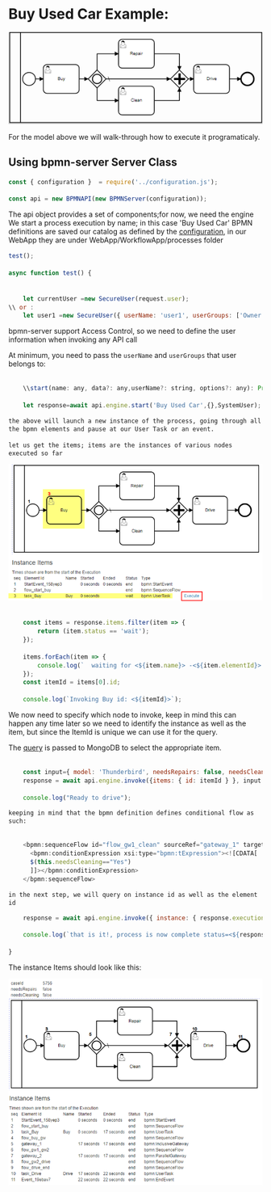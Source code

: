 
# Buy Used Car Example:

![Image description](buyUsedCar.png)

For the model above we will walk-through how to execute it programaticaly.

## Using bpmn-server Server Class



```javascript
const { configuration }  = require('../configuration.js');

const api = new BPMNAPI(new BPMNServer(configuration));

```
The api object provides a set of components;for now, we need the engine
We start a process execution by name; in this case 'Buy Used Car' 
BPMN definitions are saved our catalog as defined by the [configuration](../setup.md), in our WebApp they are under WebApp/WorkflowApp/processes folder

```js 
test();

async function test() {


    let currentUser =new SecureUser(request.user);
\\ or :
    let user1 =new SecureUser({ userName: 'user1', userGroups: ['Owner', 'Others']});

```
bpmn-server support Access Control, so we need to define the user information when invoking any API call

At minimum, you need to pass the `userName` and `userGroups` that user belongs to:
```javascript

    \\start(name: any, data?: any,userName?: string, options?: any): Promise<IExecution>;

    let response=await api.engine.start('Buy Used Car',{},SystemUser);

```
    the above will launch a new instance of the process, going through all the bpmn elements and pause at our User Task or an event. 

    let us get the items; items are the instances of various nodes executed so far
![status](BuyCar-web2br.png)

```javascript

    const items = response.items.filter(item => {
        return (item.status == 'wait');
    });

    items.forEach(item => {
        console.log(`  waiting for <${item.name}> -<${item.elementId}> id: <${item.id}> `);
    });
    const itemId = items[0].id;

    console.log(`Invoking Buy id: <${itemId}>`);

```
We now need to specify which node to invoke, keep in mind this can happen any time later
so we need to identify the instance as well as the item, but since the ItemId is unique we can use it for the query.

The [query](../query.md) is passed to MongoDB to select the appropriate item.
   
```javascript

    const input={ model: 'Thunderbird', needsRepairs: false, needsCleaning: false };
    response = await api.engine.invoke({items: { id: itemId } }, input );

    console.log("Ready to drive");

```
    keeping in mind that the bpmn definition defines conditional flow as such:

```javascript

    <bpmn:sequenceFlow id="flow_gw1_clean" sourceRef="gateway_1" targetRef="task_clean">
      <bpmn:conditionExpression xsi:type="bpmn:tExpression"><![CDATA[
      $(this.needsCleaning=="Yes")
      ]]></bpmn:conditionExpression>
    </bpmn:sequenceFlow>

```

    in the next step, we will query on instance id as well as the element id 

```javascript
    response = await api.engine.invoke({ instance: { response.execution.id }, items: {elementId: 'task_Drive' }});

    console.log(`that is it!, process is now complete status=<${response.execution.status}>`)

}

```
The instance Items should look like this:

![Completed Process](buyUsedCarWithItems.png)
